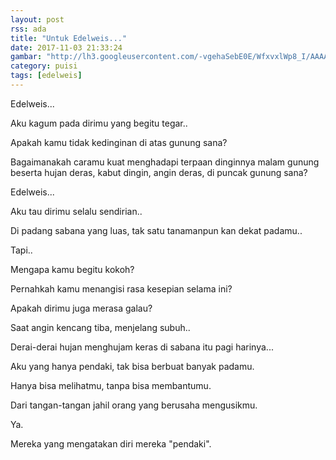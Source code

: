 ```yaml
---
layout: post
rss: ada
title: "Untuk Edelweis..."
date: 2017-11-03 21:33:24
gambar: "http://lh3.googleusercontent.com/-vgehaSebE0E/WfxvxlWp8_I/AAAAAAAACpI/MqezDl9qugAZQdgkrWC843bTfPRhHIh_wCLcBGAs/s900/Bunga-Edelweis-Senduro.jpg"
category: puisi
tags: [edelweis]
---
```


Edelweis...

Aku kagum pada dirimu yang begitu tegar..

Apakah kamu tidak kedinginan di atas gunung sana?

Bagaimanakah caramu kuat menghadapi terpaan dinginnya malam gunung beserta hujan deras, kabut dingin, angin deras, di puncak gunung sana?

Edelweis...

Aku tau dirimu selalu sendirian..

Di padang sabana yang luas, tak satu tanamanpun kan dekat padamu..

Tapi..

Mengapa kamu begitu kokoh?

Pernahkah kamu menangisi rasa kesepian selama ini?

Apakah dirimu juga merasa galau?

Saat angin kencang tiba, menjelang subuh..

Derai-derai hujan menghujam keras di sabana itu pagi harinya...

Aku yang hanya pendaki, tak bisa berbuat banyak padamu.

Hanya bisa melihatmu, tanpa bisa membantumu.

Dari tangan-tangan jahil orang yang berusaha mengusikmu.

Ya.

Mereka yang mengatakan diri mereka "pendaki".
